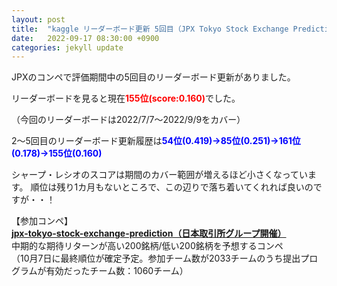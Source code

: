 ```yaml
---
layout: post
title:  "kaggle リーダーボード更新 5回目（JPX Tokyo Stock Exchange Prediction）"
date:   2022-09-17 08:30:00 +0900
categories: jekyll update
---
```


JPXのコンペで評価期間中の5回目のリーダーボード更新がありました。

リーダーボードを見ると現在<span style="color: red; ">**155位(score:0.160)**</span>でした。

（今回のリーダーボードは2022/7/7～2022/9/9をカバー）

2～5回目のリーダーボード更新履歴は<span style="color: blue; ">**54位(0.419)→85位(0.251)→161位(0.178)→155位(0.160)**</span>

シャープ・レシオのスコアは期間のカバー範囲が増えるほど小さくなっています。
順位は残り1カ月もないところで、この辺りで落ち着いてくれれば良いのですが・・！


【参加コンペ】  
**<a href="https://www.kaggle.com/competitions/jpx-tokyo-stock-exchange-prediction" target="_blank">jpx-tokyo-stock-exchange-prediction（日本取引所グループ開催）</a>**  
中期的な期待リターンが高い200銘柄/低い200銘柄を予想するコンペ  
（10月7日に最終順位が確定予定。参加チーム数が2033チームのうち提出プログラムが有効だったチーム数：1060チーム）
